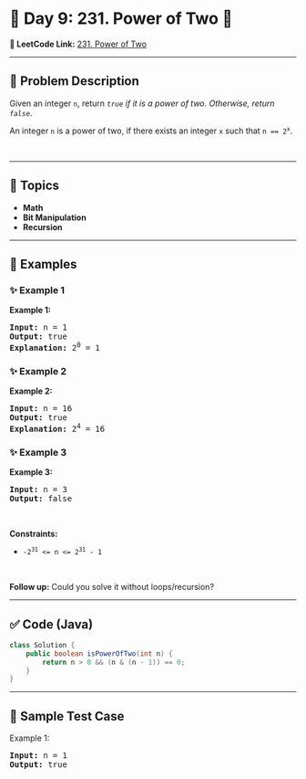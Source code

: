 # 📌 Day 9: 231. Power of Two 🎯

**🔗 LeetCode Link:** [231. Power of Two](https://leetcode.com/problems/power-of-two/)

---

## 🧩 Problem Description

<p>Given an integer <code>n</code>, return <em><code>true</code> if it is a power of two. Otherwise, return <code>false</code></em>.</p>

<p>An integer <code>n</code> is a power of two, if there exists an integer <code>x</code> such that <code>n == 2<sup>x</sup></code>.</p>

<p>&nbsp;</p>
<p><strong class="example">

---

## 🧠 Topics

- Math
- Bit Manipulation
- Recursion
---

## 🧩 Examples

### ✨ Example 1

Example 1:</strong></p>

<pre>
<strong>Input:</strong> n = 1
<strong>Output:</strong> true
<strong>Explanation: </strong>2<sup>0</sup> = 1
</pre>

<p><strong class="example">

### ✨ Example 2

Example 2:</strong></p>

<pre>
<strong>Input:</strong> n = 16
<strong>Output:</strong> true
<strong>Explanation: </strong>2<sup>4</sup> = 16
</pre>

<p><strong class="example">

### ✨ Example 3

Example 3:</strong></p>

<pre>
<strong>Input:</strong> n = 3
<strong>Output:</strong> false
</pre>

<p>&nbsp;</p>
<p><strong>Constraints:</strong></p>

<ul>
	<li><code>-2<sup>31</sup> &lt;= n &lt;= 2<sup>31</sup> - 1</code></li>
</ul>

<p>&nbsp;</p>
<strong>Follow up:</strong> Could you solve it without loops/recursion?

---

## ✅ Code (Java)

```java
class Solution {
    public boolean isPowerOfTwo(int n) {
        return n > 0 && (n & (n - 1)) == 0;
    }
}
```

---

## 🧪 Sample Test Case


Example 1:</strong></p>

<pre>
<strong>Input:</strong> n = 1
<strong>Output:</strong> true
</pre>

<p><strong class="example">


